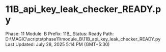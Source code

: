 # 11B_api_key_leak_checker_READY.py

Phase: 11
Module: B
Prefix: 11B_
Status: Ready
Path: D:\MAGIC\scripts\phase11\module_B\11B_api_key_leak_checker_READY.py
Last Updated: July 28, 2025 5:14 PM (GMT+5:30)